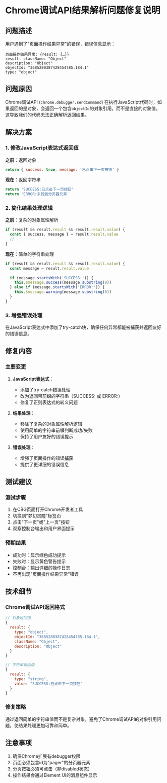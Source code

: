 # Chrome调试API结果解析问题修复说明

## 问题描述
用户遇到了"页面操作结果异常"的错误，错误信息显示：
```
页面操作结果异常: {result: {…}}
result: className: "Object"
description: "Object" 
objectId: "3685280387428454785.184.1"
type: "object"
```

## 问题原因
Chrome调试API (`chrome.debugger.sendCommand`) 在执行JavaScript代码时，如果返回的是对象，会返回一个包含`objectId`的对象引用，而不是直接的对象值。这导致我们的代码无法正确解析返回结果。

## 解决方案

### 1. 修改JavaScript表达式返回值
**之前**：返回对象
```javascript
return { success: true, message: '已点击下一页按钮' }
```

**现在**：返回字符串
```javascript
return 'SUCCESS:已点击下一页按钮'
return 'ERROR:未找到分页器元素'
```

### 2. 简化结果处理逻辑
**之前**：复杂的对象属性解析
```javascript
if (result && result.result && result.result.value) {
  const { success, message } = result.result.value
  // ...
}
```

**现在**：简单的字符串处理
```javascript
if (result && result.result && result.result.value) {
  const message = result.result.value
  
  if (message.startsWith('SUCCESS:')) {
    this.$message.success(message.substring(8))
  } else if (message.startsWith('ERROR:')) {
    this.$message.warning(message.substring(6))
  }
}
```

### 3. 增强错误处理
在JavaScript表达式中添加了try-catch块，确保任何异常都能被捕获并返回友好的错误信息。

## 修复内容

### 主要变更
1. **JavaScript表达式**：
   - 添加了try-catch错误处理
   - 改为返回带前缀的字符串（SUCCESS: 或 ERROR:）
   - 修复了正则表达式的转义问题

2. **结果处理**：
   - 移除了复杂的对象属性解析逻辑
   - 使用简单的字符串前缀判断成功/失败
   - 保持了用户友好的错误提示

3. **错误处理**：
   - 增强了页面操作的错误捕获
   - 提供了更详细的错误信息

## 测试建议

### 测试步骤
1. 在CBG页面打开Chrome开发者工具
2. 切换到"梦幻灵瞳"标签页
3. 点击"下一页"或"上一页"按钮
4. 观察控制台输出和用户界面提示

### 预期结果
- 成功时：显示绿色成功提示
- 失败时：显示黄色警告提示
- 控制台：输出详细的操作日志
- 不再出现"页面操作结果异常"错误

## 技术细节

### Chrome调试API返回格式
```javascript
// 对象返回值
{
  result: {
    type: "object",
    objectId: "3685280387428454785.184.1",
    className: "Object",
    description: "Object"
  }
}

// 字符串返回值
{
  result: {
    type: "string",
    value: "SUCCESS:已点击下一页按钮"
  }
}
```

### 修复策略
通过返回简单的字符串值而不是复杂对象，避免了Chrome调试API的对象引用问题，使结果处理更加可靠和简单。

## 注意事项
1. 确保Chrome扩展有debugger权限
2. 页面必须包含id为"pager"的分页器元素
3. 分页按钮必须可点击（非disabled状态）
4. 操作结果会通过Element UI的消息组件显示
